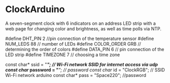 # ClockArduino
A seven-segment clock with 6 indicators on an address LED strip with a web page for changing color and brightness, as well as time polls via NTP.

#define DHT_PIN 2              //pin connection of the temperature sensor
#define NUM_LEDS 88          // number of LEDs
#define COLOR_ORDER GRB       // determining the order of colors
#define DATA_PIN 6            // pin connection of the LED strip
#define TIMEZONE 7            // choosing a time zone

const char* ssid = "*******";      // Wi-Fi network SSID for internet access via udp
const char* password = "*******";  // password
const char* id = "ClockRGB"; // SSID Wi-Fi network arduino
const char* pass = "Space220"; //password
